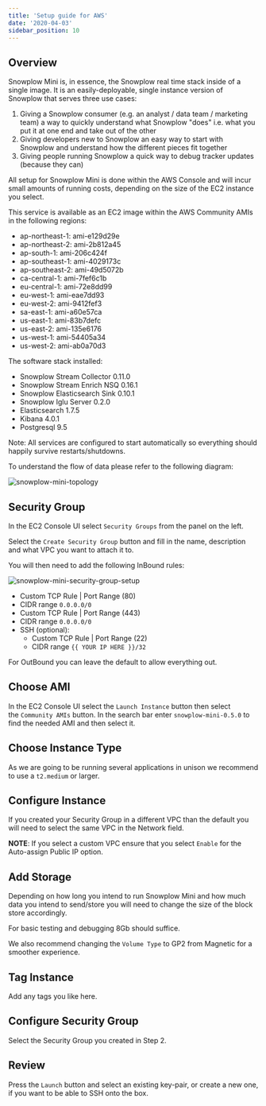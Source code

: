 ```yaml
---
title: 'Setup guide for AWS'
date: '2020-04-03'
sidebar_position: 10
---
```


## Overview

Snowplow Mini is, in essence, the Snowplow real time stack inside of a single image. It is an easily-deployable, single instance version of Snowplow that serves three use cases:

1. Giving a Snowplow consumer (e.g. an analyst / data team / marketing team) a way to quickly understand what Snowplow "does" i.e. what you put it at one end and take out of the other
2. Giving developers new to Snowplow an easy way to start with Snowplow and understand how the different pieces fit together
3. Giving people running Snowplow a quick way to debug tracker updates (because they can)

All setup for Snowplow Mini is done within the AWS Console and will incur small amounts of running costs, depending on the size of the EC2 instance you select.

This service is available as an EC2 image within the AWS Community AMIs in the following regions:

- ap-northeast-1: ami-e129d29e
- ap-northeast-2: ami-2b812a45
- ap-south-1: ami-206c424f
- ap-southeast-1: ami-4029173c
- ap-southeast-2: ami-49d5072b
- ca-central-1: ami-7fef6c1b
- eu-central-1: ami-72e8dd99
- eu-west-1: ami-eae7dd93
- eu-west-2: ami-9412fef3
- sa-east-1: ami-a60e57ca
- us-east-1: ami-83b7defc
- us-east-2: ami-135e6176
- us-west-1: ami-54405a34
- us-west-2: ami-ab0a70d3

The software stack installed:

- Snowplow Stream Collector 0.11.0
- Snowplow Stream Enrich NSQ 0.16.1
- Snowplow Elasticsearch Sink 0.10.1
- Snowplow Iglu Server 0.2.0
- Elasticsearch 1.7.5
- Kibana 4.0.1
- Postgresql 9.5

Note: All services are configured to start automatically so everything should happily survive restarts/shutdowns.

To understand the flow of data please refer to the following diagram:

![snowplow-mini-topology](images/snowplow-mini-topology.jpg)

## Security Group

In the EC2 Console UI select `Security Groups` from the panel on the left.

Select the `Create Security Group` button and fill in the name, description and what VPC you want to attach it to.

You will then need to add the following InBound rules:

![snowplow-mini-security-group-setup](images/security-groups-setup.png)

- Custom TCP Rule | Port Range (80)
- CIDR range `0.0.0.0/0`
- Custom TCP Rule | Port Range (443)
- CIDR range `0.0.0.0/0`
- SSH (optional):
  - Custom TCP Rule | Port Range (22)
  - CIDR range `{{ YOUR IP HERE }}/32`

For OutBound you can leave the default to allow everything out.

## Choose AMI

In the EC2 Console UI select the `Launch Instance` button then select the `Community AMIs` button. In the search bar enter `snowplow-mini-0.5.0` to find the needed AMI and then select it.

## Choose Instance Type

As we are going to be running several applications in unison we recommend to use a `t2.medium` or larger.

## Configure Instance

If you created your Security Group in a different VPC than the default you will need to select the same VPC in the Network field.

**NOTE**: If you select a custom VPC ensure that you select `Enable` for the Auto-assign Public IP option.

## Add Storage

Depending on how long you intend to run Snowplow Mini and how much data you intend to send/store you will need to change the size of the block store accordingly.

For basic testing and debugging 8Gb should suffice.

We also recommend changing the `Volume Type` to GP2 from Magnetic for a smoother experience.

## Tag Instance

Add any tags you like here.

## Configure Security Group

Select the Security Group you created in Step 2.

## Review

Press the `Launch` button and select an existing key-pair, or create a new one, if you want to be able to SSH onto the box.
